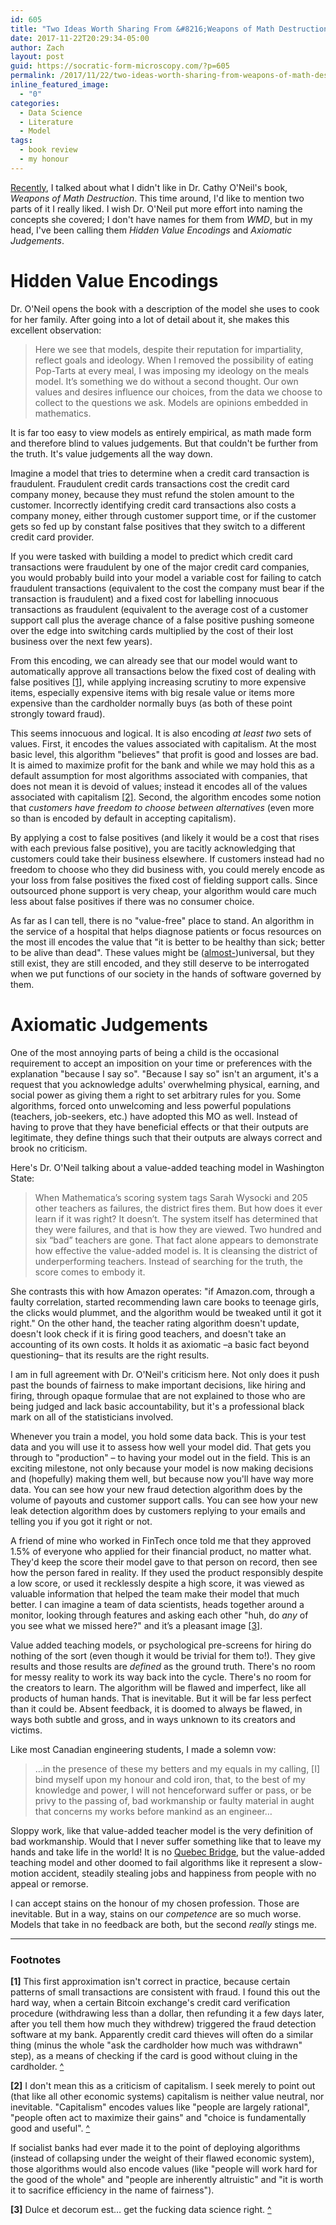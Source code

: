 ```yaml
---
id: 605
title: "Two Ideas Worth Sharing From &#8216;Weapons of Math Destruction’"
date: 2017-11-22T20:29:34-05:00
author: Zach
layout: post
guid: https://socratic-form-microscopy.com/?p=605
permalink: /2017/11/22/two-ideas-worth-sharing-from-weapons-of-math-destruction/
inline_featured_image:
  - "0"
categories:
  - Data Science
  - Literature
  - Model
tags:
  - book review
  - my honour
---
```


<a href="https://socratic-form-microscopy.com/2017/11/19/two-fallacies-from-weapons-of-math-destruction/">Recently</a>, I talked about what I didn't like in Dr. Cathy O'Neil's book, <em>Weapons of Math Destruction</em>. This time around, I'd like to mention two parts of it I really liked. I wish Dr. O'Neil put more effort into naming the concepts she covered; I don't have names for them from <em>WMD</em>, but in my head, I've been calling them <em>Hidden Value Encodings</em> and <em>Axiomatic Judgements</em>.

<h1>Hidden Value Encodings</h1>
Dr. O'Neil opens the book with a description of the model she uses to cook for her family. After going into a lot of detail about it, she makes this excellent observation:
<blockquote>Here we see that models, despite their reputation for impartiality, reflect goals and ideology. When I removed the possibility of eating Pop-Tarts at every meal, I was imposing my ideology on the meals model. It’s something we do without a second thought. Our own values and desires influence our choices, from the data we choose to collect to the questions we ask. Models are opinions embedded in mathematics.</blockquote>
It is far too easy to view models as entirely empirical, as math made form and therefore blind to values judgements. But that couldn't be further from the truth. It's value judgements all the way down.

Imagine a model that tries to determine when a credit card transaction is fraudulent. Fraudulent credit cards transactions cost the credit card company money, because they must refund the stolen amount to the customer. Incorrectly identifying credit card transactions also costs a company money, either through customer support time, or if the customer gets so fed up by constant false positives that they switch to a different credit card provider.

If you were tasked with building a model to predict which credit card transactions were fraudulent by one of the major credit card companies, you would probably build into your model a variable cost for failing to catch fraudulent transactions (equivalent to the cost the company must bear if the transaction is fraudulent) and a fixed cost for labelling innocuous transactions as fraudulent (equivalent to the average cost of a customer support call plus the average chance of a false positive pushing someone over the edge into switching cards multiplied by the cost of their lost business over the next few years).

From this encoding, we can already see that our model would want to automatically approve all transactions below the fixed cost of dealing with false positives <a href="#til-bot-1" id="til-top-1">[1]</a>, while applying increasing scrutiny to more expensive items, especially expensive items with big resale value or items more expensive than the cardholder normally buys (as both of these point strongly toward fraud).

This seems innocuous and logical. It is also encoding <em>at least two</em> sets of values. First, it encodes the values associated with capitalism. At the most basic level, this algorithm "believes" that profit is good and losses are bad. It is aimed to maximize profit for the bank and while we may hold this as a default assumption for most algorithms associated with companies, that does not mean it is devoid of values; instead it encodes all of the values associated with capitalism <a href="#til-bot-2" id="til-top-2">[2]</a>. Second, the algorithm encodes some notion that <em>customers have freedom to choose between alternatives </em>(even more so than is encoded by default in accepting capitalism).

By applying a cost to false positives (and likely it would be a cost that rises with each previous false positive), you are tacitly acknowledging that customers could take their business elsewhere. If customers instead had no freedom to choose who they did business with, you could merely encode as your loss from false positives the fixed cost of fielding support calls. Since outsourced phone support is very cheap, your algorithm would care much less about false positives if there was no consumer choice.

As far as I can tell, there is no "value-free" place to stand. An algorithm in the service of a hospital that helps diagnose patients or focus resources on the most ill encodes the value that "it is better to be healthy than sick; better to be alive than dead". These values might be (<a href="https://en.wikipedia.org/wiki/Negative_utilitarianism#The_benevolent_world-exploder">almost-</a>)universal, but they still exist, they are still encoded, and they still deserve to be interrogated when we put functions of our society in the hands of software governed by them.

<h1>Axiomatic Judgements</h1>
One of the most annoying parts of being a child is the occasional requirement to accept an imposition on your time or preferences with the explanation "because I say so". "Because I say so" isn't an argument, it's a request that you acknowledge adults' overwhelming physical, earning, and social power as giving them a right to set arbitrary rules for you. Some algorithms, forced onto unwelcoming and less powerful populations (teachers, job-seekers, etc.) have adopted this MO as well. Instead of having to prove that they have beneficial effects or that their outputs are legitimate, they define things such that their outputs are always correct and brook no criticism.

Here's Dr. O'Neil talking about a value-added teaching model in Washington State:

<blockquote>When Mathematica’s scoring system tags Sarah Wysocki and 205 other teachers as failures, the district fires them. But how does it ever learn if it was right? It doesn’t. The system itself has determined that they were failures, and that is how they are viewed. Two hundred and six “bad” teachers are gone. That fact alone appears to demonstrate how effective the value-added model is. It is cleansing the district of underperforming teachers. Instead of searching for the truth, the score comes to embody it.</blockquote>
She contrasts this with how Amazon operates: "if Amazon.​com, through a faulty correlation, started recommending lawn care books to teenage girls, the clicks would plummet, and the algorithm would be tweaked until it got it right." On the other hand, the teacher rating algorithm doesn't update, doesn't look check if it is firing good teachers, and doesn't take an accounting of its own costs. It holds it as axiomatic ­–a basic fact beyond questioning– that its results are the right results.

I am in full agreement with Dr. O'Neil's criticism here. Not only does it push past the bounds of fairness to make important decisions, like hiring and firing, through opaque formulae that are not explained to those who are being judged and lack basic accountability, but it's a professional black mark on all of the statisticians involved.

Whenever you train a model, you hold some data back. This is your test data and you will use it to assess how well your model did. That gets you through to "production" – to having your model out in the field. This is an exciting milestone, not only because your model is now making decisions and (hopefully) making them well, but because now you'll have way more data. You can see how your new fraud detection algorithm does by the volume of payouts and customer support calls. You can see how your new leak detection algorithm does by customers replying to your emails and telling you if you got it right or not.

A friend of mine who worked in FinTech once told me that they approved 1.5% of everyone who applied for their financial product, no matter what. They'd keep the score their model gave to that person on record, then see how the person fared in reality. If they used the product responsibly despite a low score, or used it recklessly despite a high score, it was viewed as valuable information that helped the team make their model that much better. I can imagine a team of data scientists, heads together around a monitor, looking through features and asking each other "huh, do <em>any</em> of you see what we missed here?" and it’s a pleasant image <a href="#til-bot-3" id="til-top-3">[3]</a>.

Value added teaching models, or psychological pre-screens for hiring do nothing of the sort (even though it would be trivial for them to!). They give results and those results are <em>defined</em> as the ground truth. There's no room for messy reality to work its way back into the cycle. There's no room for the creators to learn. The algorithm will be flawed and imperfect, like all products of human hands. That is inevitable. But it will be far less perfect than it could be. Absent feedback, it is doomed to always be flawed, in ways both subtle and gross, and in ways unknown to its creators and victims.

Like most Canadian engineering students, I made a solemn vow:

<blockquote>…in the presence of these my betters and my equals in my calling, [I] bind myself upon my honour and cold iron, that, to the best of my knowledge and power, I will not henceforward suffer or pass, or be privy to the passing of, bad workmanship or faulty material in aught that concerns my works before mankind as an engineer…</blockquote>
Sloppy work, like that value-added teacher model is the very definition of bad workmanship. Would that I never suffer something like that to leave my hands and take life in the world! It is no <a href="https://en.wikipedia.org/wiki/Quebec_Bridge">Quebec Bridge</a>, but the value-added teaching model and other doomed to fail algorithms like it represent a slow-motion accident, steadily stealing jobs and happiness from people with no appeal or remorse.

I can accept stains on the honour of my chosen profession. Those are inevitable. But in a way, stains on our <em>competence</em> are so much worse. Models that take in no feedback are both, but the second <em>really</em> stings me.

---

<div class="footnotes" markdown="1">
<h3>Footnotes</h3>

<strong id="til-bot-1">[1]</strong> This first approximation isn't correct in practice, because certain patterns of small transactions are consistent with fraud. I found this out the hard way, when a certain Bitcoin exchange's credit card verification procedure (withdrawing less than a dollar, then refunding it a few days later, after you tell them how much they withdrew) triggered the fraud detection software at my bank. Apparently credit card thieves will often do a similar thing (minus the whole "ask the cardholder how much was withdrawn" step), as a means of checking if the card is good without cluing in the cardholder. <a href="#til-top-1">^</a>

<strong id="til-bot-2">[2]</strong> I don't mean this as a criticism of capitalism. I seek merely to point out (that like all other economic systems) capitalism is neither value neutral, nor inevitable. "Capitalism" encodes values like "people are largely rational", "people often act to maximize their gains" and "choice is fundamentally good and useful". <a href="#til-top-2">^</a>

If socialist banks had ever made it to the point of deploying algorithms (instead of collapsing under the weight of their flawed economic system), those algorithms would also encode values (like "people will work hard for the good of the whole" and "people are inherently altruistic" and "it is worth it to sacrifice efficiency in the name of fairness").

<strong id="til-bot-3">[3]</strong> Dulce et decorum est… get the fucking data science right. <a href="#til-top-3">^</a>

</div>
